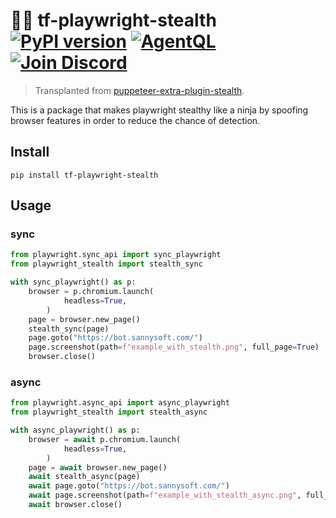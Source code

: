 # 🥷🏻 tf-playwright-stealth [![PyPI version](https://img.shields.io/pypi/v/tf-playwright-stealth)](https://pypi.org/project/tf-playwright-stealth/) [![AgentQL](https://img.shields.io/badge/AgentQL-AgentQL-informational)](https://agentql.com) [![Join Discord](https://img.shields.io/badge/join-discord-infomational)](https://discord.gg/agentql)



> Transplanted from [puppeteer-extra-plugin-stealth](https://github.com/berstend/puppeteer-extra/tree/master/packages/puppeteer-extra-plugin-stealth).

This is a package that makes playwright stealthy like a ninja by spoofing browser features in order to reduce the chance of detection.

## Install

```
pip install tf-playwright-stealth
```

## Usage

### sync
```python
from playwright.sync_api import sync_playwright
from playwright_stealth import stealth_sync

with sync_playwright() as p:
    browser = p.chromium.launch(
            headless=True,
        )
    page = browser.new_page()
    stealth_sync(page)
    page.goto("https://bot.sannysoft.com/")
    page.screenshot(path=f"example_with_stealth.png", full_page=True)
    browser.close()
```


### async

```python
from playwright.async_api import async_playwright
from playwright_stealth import stealth_async

with async_playwright() as p:
    browser = await p.chromium.launch(
            headless=True,
        )
    page = await browser.new_page()
    await stealth_async(page)
    await page.goto("https://bot.sannysoft.com/")
    await page.screenshot(path=f"example_with_stealth_async.png", full_page=True)
    await browser.close()
```
